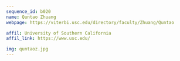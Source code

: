 ```yaml
---
sequence_id: b020
name: Quntao Zhuang
webpage: https://viterbi.usc.edu/directory/faculty/Zhuang/Quntao

affil: University of Southern California
affil_link: https://www.usc.edu/

img: quntaoz.jpg
---
```

